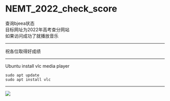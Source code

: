 # NEMT_2022_check_score

查询bjeea状态  
目标网址为2022年高考查分网站  
如果访问成功了就播放音乐  

---
祝各位取得好成绩

---
Ubuntu install vlc media player  
```shell
sudo apt update
sudo apt install vlc
```
---
![](https://xn--wcs.tk/gf)

